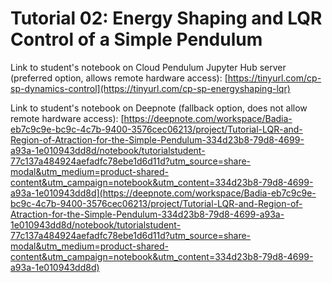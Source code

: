 # Tutorial 02: Energy Shaping and LQR Control of a Simple Pendulum

Link to student's notebook on Cloud Pendulum Jupyter Hub server (preferred option, allows remote hardware access): [https://tinyurl.com/cp-sp-dynamics-control](https://tinyurl.com/cp-sp-energyshaping-lqr)

Link to student's notebook on Deepnote (fallback option, does not allow remote hardware access): [https://deepnote.com/workspace/Badia-eb7c9c9e-bc9c-4c7b-9400-3576cec06213/project/Tutorial-LQR-and-Region-of-Atraction-for-the-Simple-Pendulum-334d23b8-79d8-4699-a93a-1e010943dd8d/notebook/tutorialstudent-77c137a484924aefadfc78ebe1d6d11d?utm_source=share-modal&utm_medium=product-shared-content&utm_campaign=notebook&utm_content=334d23b8-79d8-4699-a93a-1e010943dd8d](https://deepnote.com/workspace/Badia-eb7c9c9e-bc9c-4c7b-9400-3576cec06213/project/Tutorial-LQR-and-Region-of-Atraction-for-the-Simple-Pendulum-334d23b8-79d8-4699-a93a-1e010943dd8d/notebook/tutorialstudent-77c137a484924aefadfc78ebe1d6d11d?utm_source=share-modal&utm_medium=product-shared-content&utm_campaign=notebook&utm_content=334d23b8-79d8-4699-a93a-1e010943dd8d)
